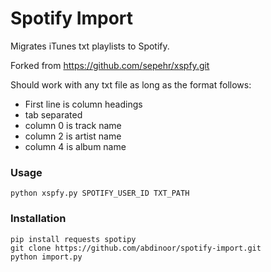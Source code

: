 # Spotify Import

Migrates iTunes txt playlists to Spotify.

Forked from https://github.com/sepehr/xspfy.git

Should work with any txt file as long as the format follows:
- First line is column headings
- tab separated
- column 0 is track name
- column 2 is artist name
- column 4 is album name


### Usage
`python xspfy.py SPOTIFY_USER_ID TXT_PATH `

### Installation
    pip install requests spotipy
    git clone https://github.com/abdinoor/spotify-import.git
    python import.py
